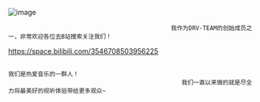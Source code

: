 ![image](https://github.com/user-attachments/assets/67e8bf88-e43c-4145-bea7-8e8781d49e96)


                                                  我作为DRV-TEAM的创始成员之一，非常欢迎各位去B站搜索关注我们！
https://space.bilibili.com/3546708503956225


                                                                                   我们是热爱音乐的一群人！
                                                     我们一直以来做的就是尽全力将最美好的视听体验带给更多观众~